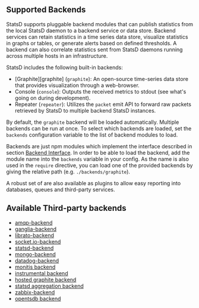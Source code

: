 Supported Backends
------------------

StatsD supports pluggable backend modules that can publish
statistics from the local StatsD daemon to a backend service or data
store. Backend services can retain statistics in a time series data store,
visualize statistics in graphs or tables, or generate alerts based on
defined thresholds. A backend can also correlate statistics sent from StatsD
daemons running across multiple hosts in an infrastructure.

StatsD includes the following built-in backends:

* [Graphite][graphite] (`graphite`): An open-source
  time-series data store that provides visualization through a web-browser.
* Console (`console`): Outputs the received
  metrics to stdout (see what's going on during development).
* Repeater (`repeater`): Utilizes the `packet` emit API to
  forward raw packets retrieved by StatsD to multiple backend StatsD instances.

By default, the `graphite` backend will be loaded automatically. Multiple
backends can be run at once. To select which backends are loaded, set
the `backends` configuration variable to the list of backend modules to load.

Backends are just npm modules which implement the interface described in
section [Backend Interface](./BackendInterface.md). In order to be able to load the backend, add the
module name into the `backends` variable in your config. As the name is also
used in the `require` directive, you can load one of the provided backends by
giving the relative path (e.g. `./backends/graphite`).

A robust set of are also available as plugins to allow easy reporting into databases,
queues and third-party services.

## Available Third-party backends
- [amqp-backend](https://github.com/mrtazz/statsd-amqp-backend)
- [ganglia-backend](https://github.com/jbuchbinder/statsd-ganglia-backend)
- [librato-backend](https://github.com/librato/statsd-librato-backend)
- [socket.io-backend](https://github.com/Chatham/statsd-socket.io)
- [statsd-backend](https://github.com/dynmeth/statsd-backend)
- [mongo-backend](https://github.com/dynmeth/mongo-statsd-backend)
- [datadog-backend](https://github.com/datadog/statsd)
- [monitis backend](https://github.com/jeremiahshirk/statsd-monitis-backend)
- [instrumental backend](https://github.com/collectiveidea/statsd-instrumental-backend)
- [hosted graphite backend](https://github.com/hostedgraphite/statsdplugin)
- [statsd aggregation backend](https://github.com/wanelo/gossip_girl)
- [zabbix-backend](https://github.com/parkerd/statsd-zabbix-backend)
- [opentsdb backend](https://github.com/emurphy/statsd-opentsdb-backend)
